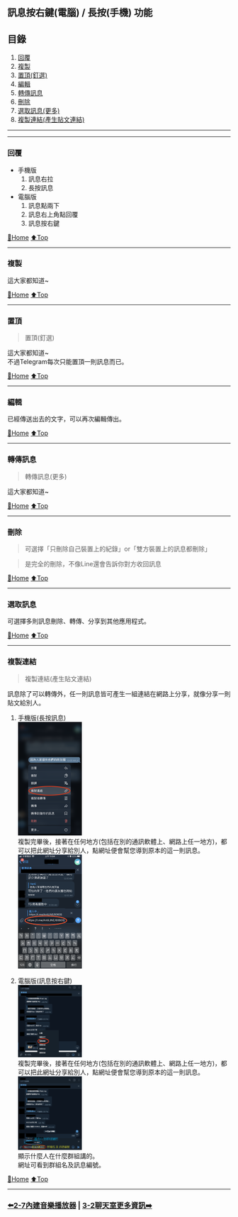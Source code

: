## 訊息按右鍵(電腦) / 長按(手機) 功能

## 目錄
1) [回覆](#回覆)
2) [複製](#複製)
3) [置頂(釘選)](#置頂)
4) [編輯](#編輯)
5) [轉傳訊息](#轉傳訊息)
6) [刪除](#刪除)
7) [選取訊息(更多)](#選取訊息)
8) [複製連結(產生貼文連結)](#複製連結)

---
---

### 回覆
- 手機版
    1) 訊息右拉
    2) 長按訊息
- 電腦版
    1) 訊息點兩下
    2) 訊息右上角點回覆
    3) 訊息按右鍵


[🔱Home](../README.md)  [⬆️Top](#目錄)

---

### 複製
這大家都知道~

[🔱Home](../README.md)  [⬆️Top](#目錄)

---

### 置頂
> 置頂(釘選)

這大家都知道~  
不過Telegram每次只能置頂一則訊息而已。

[🔱Home](../README.md)  [⬆️Top](#目錄)

---

### 編輯
已經傳送出去的文字，可以再次編輯傳出。

[🔱Home](../README.md)  [⬆️Top](#目錄)

---

### 轉傳訊息
> 轉傳訊息(更多)

這大家都知道~

[🔱Home](../README.md)  [⬆️Top](#目錄)

---

### 刪除

> 可選擇「只刪除自己裝置上的紀錄」or「雙方裝置上的訊息都刪除」

> 是完全的刪除，不像Line還會告訴你對方收回訊息

[🔱Home](../README.md)  [⬆️Top](#目錄)

---

### 選取訊息
可選擇多則訊息刪除、轉傳、分享到其他應用程式。

[🔱Home](../README.md)  [⬆️Top](#目錄)

---

### 複製連結
> 複製連結(產生貼文連結)

訊息除了可以轉傳外，任一則訊息皆可產生一組連結在網路上分享，就像分享一則貼文給別人。

1) 手機版(長按訊息)  
    <img src="./assets/3_1_phone_copy_link_1.PNG" width="30%"><br>
    複製完畢後，接著在任何地方(包括在別的通訊軟體上、網路上任一地方)，都可以把此網址分享給別人，點網址便會幫您導到原本的這一則訊息。  
    <img src="./assets/3_1_phone_copy_link_2.PNG" width="30%">

2) 電腦版(訊息按右鍵)  
    <img src="./assets/3_1_cmp_copy_link_1.png" width="30%"><br>
    複製完畢後，接著在任何地方(包括在別的通訊軟體上、網路上任一地方)，都可以把此網址分享給別人，點網址便會幫您導到原本的這一則訊息。  
    <img src="./assets/3_1_cmp_copy_link_2.png" width="30%"><br>
    顯示什麼人在什麼群組講的。  
    網址可看到群組名及訊息編號。

[🔱Home](../README.md)  [⬆️Top](#目錄)

---
### [⬅️2-7內建音樂播放器](../Ep2環境介紹/2-7內建音樂播放器.md) | [3-2聊天室更多資訊➡️](./3-2聊天室更多資訊.md)